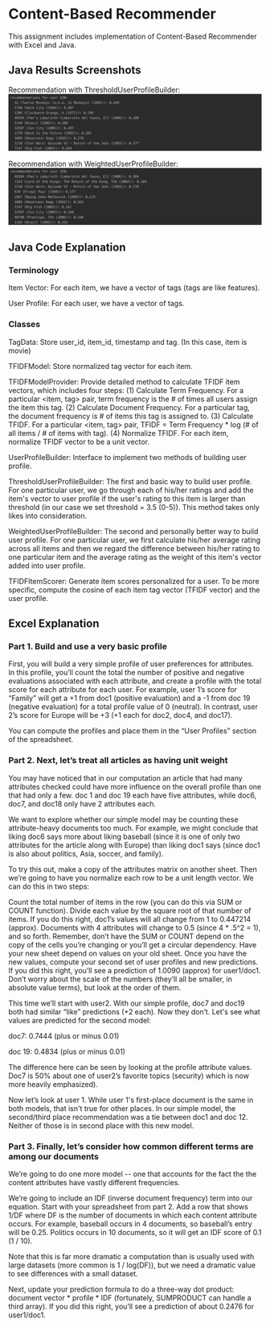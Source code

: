 # Content-Based Recommender 

This assignment includes implementation of Content-Based Recommender with Excel and Java.

## Java Results Screenshots

Recommendation with ThresholdUserProfileBuilder:
![](screenshots/Threshold.png)

Recommendation with WeightedUserProfileBuilder:
![](screenshots/Weighted.png)

## Java Code Explanation

### Terminology

Item Vector: For each item, we have a vector of tags (tags are like features).

User Profile: For each user, we have a vector of tags.

### Classes

TagData: Store user_id, item_id, timestamp and tag. (In this case, item is movie)

TFIDFModel: Store normalized tag vector for each item.

TFIDFModelProvider: Provide detailed method to calculate TFIDF item vectors, which includes four steps: (1) Calculate Term Frequency. For a particular <item, tag> pair, term frequency is the # of times all users assign the item this tag. (2) Calculate Document Frequency. For a particular tag, the document frequency is # of items this tag is assigned to. (3) Calculate TFIDF. For a particular <item, tag> pair, TFIDF = Term Frequency * log (# of all items / # of items with tag). (4) Normalize TFIDF. For each item, normalize TFIDF vector to be a unit vector.

UserProfileBuilder: Interface to implement two methods of building user profile.

ThresholdUserProfileBuilder: The first and basic way to build user profile. For one particular user, we go through each of his/her ratings and add the item's vector to user profile if the user's rating to this item is larger than threshold (in our case we set threshold = 3.5 (0-5)). This method takes only likes into consideration.

WeightedUserProfileBuilder: The second and personally better way to build user profile. For one particular user, we first calculate his/her average rating across all items and then we regard the difference between his/her rating to one particular item and the average rating as the weight of this item's vector added into user profile.

TFIDFItemScorer: Generate item scores personalized for a user. To be more specific, compute the cosine of each item tag vector (TFIDF vector) and the user profile. 

## Excel Explanation

### Part 1. Build and use a very basic profile

First, you will build a very simple profile of user preferences for attributes. In this profile, you’ll count the total the number of positive and negative evaluations associated with each attribute, and create a profile with the total score for each attribute for each user. For example, user 1’s score for “Family” will get a +1 from doc1 (positive evaluation) and a -1 from doc 19 (negative evaluation) for a total profile value of 0 (neutral). In contrast, user 2’s score for Europe will be +3 (+1 each for doc2, doc4, and doc17).

You can compute the profiles and place them in the “User Profiles” section of the spreadsheet.

### Part 2. Next, let’s treat all articles as having unit weight

You may have noticed that in our computation an article that had many attributes checked could have more influence on the overall profile than one that had only a few. doc 1 and doc 19 each have five attributes, while doc6, doc7, and doc18 only have 2 attributes each.

We want to explore whether our simple model may be counting these attribute-heavy documents too much. For example, we might conclude that liking doc6 says more about liking baseball (since it is one of only two attributes for the article along with Europe) than liking doc1 says (since doc1 is also about politics, Asia, soccer, and family).

To try this out, make a copy of the attributes matrix on another sheet. Then we’re going to have you normalize each row to be a unit length vector. We can do this in two steps:

Count the total number of items in the row (you can do this via SUM or COUNT function).
Divide each value by the square root of that number of items. If you do this right, doc1’s values will all change from 1 to 0.447214 (approx). Documents with 4 attributes will change to 0.5 (since 4 * .5^2 = 1), and so forth. Remember, don’t have the SUM or COUNT depend on the copy of the cells you’re changing or you’ll get a circular dependency. Have your new sheet depend on values on your old sheet.
Once you have the new values, compute your second set of user profiles and new predictions. If you did this right, you’ll see a prediction of 1.0090 (approx) for user1/doc1. Don’t worry about the scale of the numbers (they’ll all be smaller, in absolute value terms), but look at the order of them.

This time we’ll start with user2. With our simple profile, doc7 and doc19 both had similar “like” predictions (+2 each). Now they don’t. Let's see what values are predicted for the second model:

doc7: 0.7444 (plus or minus 0.01)

doc 19: 0.4834 (plus or minus 0.01)

The difference here can be seen by looking at the profile attribute values. Doc7 is 50% about one of user2’s favorite topics (security) which is now more heavily emphasized).

Now let’s look at user 1. While user 1's first-place document is the same in both models, that isn't true for other places. In our simple model, the second/third place recommendation was a tie between doc1 and doc 12. Neither of those is in second place with this new model.

### Part 3. Finally, let’s consider how common different terms are among our documents

We’re going to do one more model -- one that accounts for the fact the the content attributes have vastly different frequencies.

We’re going to include an IDF (inverse document frequency) term into our equation. Start with your spreadsheet from part 2. Add a row that shows 1/DF where DF is the number of documents in which each content attribute occurs. For example, baseball occurs in 4 documents, so baseball’s entry will be 0.25. Politics occurs in 10 documents, so it will get an IDF score of 0.1 (1 / 10).

Note that this is far more dramatic a computation than is usually used with large datasets (more common is 1 / log(DF)), but we need a dramatic value to see differences with a small dataset.

Next, update your prediction formula to do a three-way dot product: document vector * profile * IDF (fortunately, SUMPRODUCT can handle a third array). If you did this right, you’ll see a prediction of about 0.2476 for user1/doc1.

